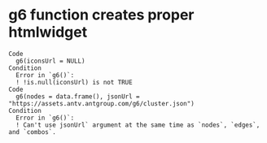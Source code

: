# g6 function creates proper htmlwidget

    Code
      g6(iconsUrl = NULL)
    Condition
      Error in `g6()`:
      ! !is.null(iconsUrl) is not TRUE
    Code
      g6(nodes = data.frame(), jsonUrl = "https://assets.antv.antgroup.com/g6/cluster.json")
    Condition
      Error in `g6()`:
      ! Can't use jsonUrl` argument at the same time as `nodes`, `edges`, and `combos`.

